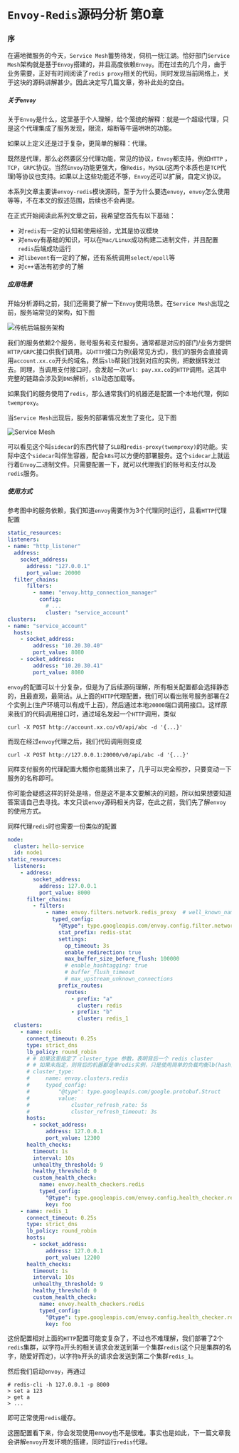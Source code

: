 # `Envoy-Redis`源码分析 第0章

### 序

在遍地微服务的今天，`Service Mesh`蓄势待发，伺机一统江湖。恰好部门`Service Mesh`架构就是基于`Envoy`搭建的，并且高度依赖`Envoy`。而在过去的几个月，由于业务需要，正好有时间阅读了`redis proxy`相关的代码，同时发现当前网络上，关于这块的源码讲解甚少。因此决定写几篇文章，弥补此处的空白。

##### 关于`envoy`

关于`Envoy`是什么，这里基于个人理解，给个笼统的解释：就是一个超级代理，只是这个代理集成了服务发现，限流，熔断等牛逼哄哄的功能。

如果以上定义还是过于复杂，更简单的解释：代理。

既然是代理，那么必然要区分代理功能，常见的协议，`Envoy`都支持，例如`HTTP` ，`TCP`，`GRPC`协议。当然`Envoy`功能更强大，像`Redis`，`MySQL`(这两个本质也是`TCP`代理)等协议也支持。如果以上这些功能还不够，`Envoy`还可以扩展，自定义协议。

本系列文章主要讲`envoy-redis`模块源码，至于为什么要选`envoy`，`envoy`怎么使用等等，不在本文的叙述范围，后续也不会再提。

在正式开始阅读此系列文章之前，我希望您首先有以下基础：

* 对`redis`有一定的认知和使用经验，尤其是协议模块
* 对`envoy`有基础的知识，可以在`Mac/Linux`成功构建二进制文件，并且配置`redis`后端成功运行
* 对`libevent`有一定的了解，还有系统调用`select/epoll`等
* 对`c++`语法有初步的了解

##### 应用场景

开始分析源码之前，我们还需要了解一下`Envoy`使用场景。在`Service Mesh`出现之前，服务端常见的架构，如下图

![传统后端服务架构](./envoy_0_1.png)

我们的服务依赖2个服务，账号服务和支付服务。通常都是对应的部门/业务方提供`HTTP/GRPC`接口供我们调用。以`HTTP`接口为例(最常见方式)，我们的服务会直接调用`account.xx.co`开头的域名，然后`slb`帮我们找到对应的实例，把数据转发过去。同理，当调用支付接口时，会发起一次`url: pay.xx.co`的`HTTP`调用。这其中完整的链路会涉及到`DNS`解析，`slb`动态加载等。

如果我们的服务使用了`redis`，那么通常我们的机器还是配置一个本地代理，例如`twemproxy`。

当`Service Mesh`出现后，服务的部署情况发生了变化，见下图

![Service Mesh](./envoy_0_3.png)

可以看见这个叫`sidecar`的东西代替了`SLB`和`redis-proxy(twemproxy)`的功能。实际中这个`sidecar`叫伴生容器，配合`k8s`可以方便的部署服务。这个`sidecar`上就运行着`Envoy`二进制文件。只需要配置一下，就可以代理我们的账号和支付以及`redis`服务。

##### 使用方式

参考图中的服务依赖，我们知道`envoy`需要作为3个代理同时运行，且看`HTTP`代理配置

```yaml
static_resources: 
listeners:
- name: "http_listener"
  address: 
    socket_address: 
      address: "127.0.0.1"
      port_value: 20000
  filter_chains:
      filters: 
        - name: "envoy.http_connection_manager"
          config:
            # ...
            cluster: "service_account"
clusters:
- name: "service_account"
  hosts:
    - socket_address: 
        address: "10.20.30.40"
        port_value: 8080
    - socket_address: 
        address: "10.20.30.41"
        port_value: 8080
```

`envoy`的配置可以十分复杂，但是为了后续源码理解，所有相关配置都会选择静态的，且最直观，最简洁。从上面的`HTTP`代理配置，我们可以看出账号服务部署在2个实例上(生产环境可以有成千上百)，然后通过本地`20000`端口调用接口。这样原来我们的代码调用接口时，通过域名发起一个`HTTP`调用，类似

```shell
curl -X POST http://account.xx.co/v0/api/abc -d '{...}'
```

而现在经过`envoy`代理之后，我们代码调用则变成

```shell
curl -X POST http://127.0.0.1:20000/v0/api/abc -d '{...}'
```

同样支付服务的代理配置大概你也能猜出来了，几乎可以完全照抄，只要变动一下服务的名称即可。

你可能会疑惑这样的好处是啥，但是这不是本文要解决的问题，所以如果想要知道答案请自己去寻找。本文只谈`envoy`源码相关内容，在此之前，我们先了解`envoy`的使用方式。

同样代理`redis`时也需要一份类似的配置

```yaml
node:
  cluster: hello-service
  id: node1
static_resources:
  listeners:
    - address:
        socket_address:
          address: 127.0.0.1
          port_value: 8000
      filter_chains:
        - filters:
            - name: envoy.filters.network.redis_proxy  # well_known_names.h 中定义
              typed_config:
                "@type": type.googleapis.com/envoy.config.filter.network.redis_proxy.v2.RedisProxy # pb 中定义
                stat_prefix: redis-stat
                settings:
                  op_timeout: 3s
                  enable_redirection: true
                  max_buffer_size_before_flush: 100000
                  # enable_hashtagging: true
                  # buffer_flush_timeout
                  # max_upstream_unknown_connections
                prefix_routes:
                  routes:
                    - prefix: "a"
                      cluster: redis
                    - prefix: "b"
                      cluster: redis_1
  clusters:
    - name: redis
      connect_timeout: 0.25s
      type: strict_dns
      lb_policy: round_robin
      # # 如果这里指定了 cluster_type 参数，表明背后一个 redis cluster
      # # 如果未指定，则背后的机器都是单redis实例，只是使用简单的负载均衡lb(hash)机制
      # cluster_type:
      #     name: envoy.clusters.redis
      #     typed_config:
      #         "@type": type.googleapis.com/google.protobuf.Struct
      #         value:
      #             cluster_refresh_rate: 5s
      #             cluster_refresh_timeout: 3s
      hosts:
        - socket_address:
            address: 127.0.0.1
            port_value: 12300
      health_checks:
        timeout: 1s
        interval: 10s
        unhealthy_threshold: 9
        healthy_threshold: 0
        custom_health_check:
          name: envoy.health_checkers.redis
          typed_config:
            "@type": type.googleapis.com/envoy.config.health_checker.redis.v2.Redis
            key: foo
    - name: redis_1
      connect_timeout: 0.25s
      type: strict_dns
      lb_policy: round_robin
      hosts:
        - socket_address:
            address: 127.0.0.1
            port_value: 12200
      health_checks:
        timeout: 1s
        interval: 10s
        unhealthy_threshold: 9
        healthy_threshold: 0
        custom_health_check:
          name: envoy.health_checkers.redis
          typed_config:
            "@type": type.googleapis.com/envoy.config.health_checker.redis.v2.Redis
            key: foo
```

这份配置相对上面的`HTTP`配置可能变复杂了，不过也不难理解，我们部署了2个`redis`集群，以字符`a`开头的相关请求会发送到第一个集群`redis`(这个只是集群的名字，随爱好而定)，以字符`b`开头的请求会发送到第二个集群`redis_1`。

然后我们启动`envoy`，再通过

```shell
# redis-cli -h 127.0.0.1 -p 8000
> set a 123
> get a 
> ...
```

即可正常使用`redis`缓存。



这圈配置看下来，你会发现使用envoy也不是很难。事实也是如此，下一篇文章我会讲解`envoy`开发环境的搭建，同时运行`redis`代理。